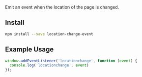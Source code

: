 Emit an event when the location of the page is changed.

## Install
```bash
npm install --save location-change-event
```

## Example Usage
```javascript
window.addEventListener('locationchange', function (event) {
  console.log('locationchange', event)
});
```
